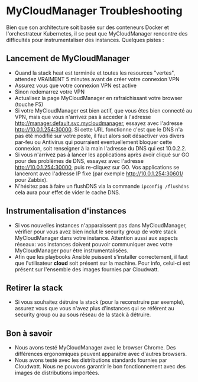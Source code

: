 # MyCloudManager Troubleshooting

Bien que son architecture soit basée sur des conteneurs Docker et l'orchestrateur Kubernetes, il se peut que MyCloudManager rencontre des difficultés pour instrumentaliser des instances. Quelques pistes :

## Lancement de MyCloudManager
* Quand la stack heat est terminée et toutes les resources "vertes", attendez VRAIMENT 5 minutes avant de créer votre connexion VPN
* Assurez vous que votre connexion VPN est active
* Sinon redemarrez votre VPN
* Actualisez la page MyCloudManager en rafraichissant votre browser (touche F5)
* Si votre MyCloudManager est bien actif, que vous êtes bien connecté au VPN, mais que vous n'arrivez pas à acceder à l'adresse http://manager.default.svc.mycloudmanager, essayez avec l'adresse http://10.0.1.254:30000. Si cette URL fonctionne c'est que le DNS n'a pas été modifié sur votre poste, il faut alors soit désactiver vos divers par-feu ou Antivirus qui pourraient eventuellement bloquer cette connexion, soit renseigner à la main l'adresse du DNS qui est 10.0.2.2.
* Si vous n'arrivez pas à lancer les applications après avoir cliqué sur GO pour des problèmes de DNS, essayez avec l'adresse http://10.0.1.254:30000, puis re-cliquez sur GO. Vos applications se lanceront avec l'adresse IP fixe (par exemple http://10.0.1.254:30601/ pour Zabbix).
* N'hésitez pas à faire un flushDNS via la commande `ipconfig /flushdns` cela aura pour effet de vider le cache DNS.


## Instrumentalisation d'instances
* Si vos nouvelles instances n'apparaissent pas dans MyCloudManager, vérifier pour vous avez bien inclut le security group de votre stack MyCloudManager dans votre instance. Attention aussi aux aspects réseaux: vos instances doivent pouvoir communiquer avec votre MyCloudManager pour être instrumentalisées.
* Afin que les playbooks Ansible puissent s'installer correctement, il faut que l'utilisateur **cloud** soit présent sur la machine. Pour info, celui-ci est présent sur l'ensemble des images fournies par Cloudwatt.

## Retirer la stack
* Si vous souhaitez détruire la stack (pour la reconstruire par exemple), assurez vous que vous n'avez plus d'instances qui se référent au security group ou au sous réseau de la stack à détruire.

## Bon à savoir
* Nous avons testé MyCloudManager avec le browser Chrome. Des différences ergonomiques peuvent apparaitre avec d'autres browsers.
* Nous avons testé avec les distributions standards fournies par Cloudwatt. Nous ne pouvons garantir le bon fonctionnement avec des images de distributions importées.
